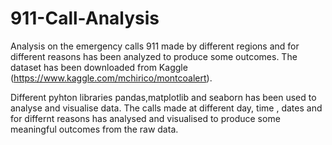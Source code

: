 # 911-Call-Analysis
Analysis on the emergency calls 911 made by different regions and for different reasons has been analyzed to produce some outcomes.
The dataset has been downloaded from Kaggle (https://www.kaggle.com/mchirico/montcoalert).

Different pyhton libraries pandas,matplotlib and seaborn has been used to analyse and visualise data. The calls made at different day, time , dates and for differnt reasons has 
analysed and visualised to produce some meaningful outcomes from the raw data.
